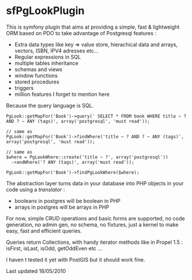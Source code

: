 sfPgLookPlugin
===============

This is symfony plugin that aims at providing a simple, fast & lightweight ORM based on PDO to take advantage of Postgresql features :

 *  Extra data types like key => value store, hierachical data and arrays, vectors, ISBN, IPV4 adresses etc...
 *  Regular expressions in SQL
 *  multiple tables inheritance
 *  schemas and views
 *  window functions
 *  stored procedures
 *  triggers
 *  million features I forget to mention here

Because the query language is SQL.

    PgLook::getMapFor('Book')->query(' SELECT * FROM book WHERE title ~ ? AND ? ~ ANY (tags)', array('postgresql', 'must read'));
    
    // same as 
    PgLook::getMapFor('Book')->findWhere('title ~ ? AND ? ~ ANY (tags)', array('postgresql', 'must read')); 
    
    // same as 
    $where = PgLookWhere::create('title ~ ?', array('postgresql')) 
      ->andWhere('? ANY (tags)', array('must read')); 
    
    PgLook::getMapFor('Book')->findPgLookWhere($where);

The abstraction layer turns data in your database into PHP objects in your code using a _translator_ :

 *  booleans in postgres will be boolean in PHP
 *  arrays in postgres will be arrays in PHP

For now, simple CRUD operations and basic forms are supported, no code generation, no admin gen, no schema, no fixtures, just a kernel to make easy, fast and efficient queries.

Queries return Collections, with handy iterator methods like in Propel 1.5 : isFirst, isLast, isOdd, getOddEven etc ...

I haven t tested it yet with PostGIS but it should work fine.

Last updated 18/05/2010
